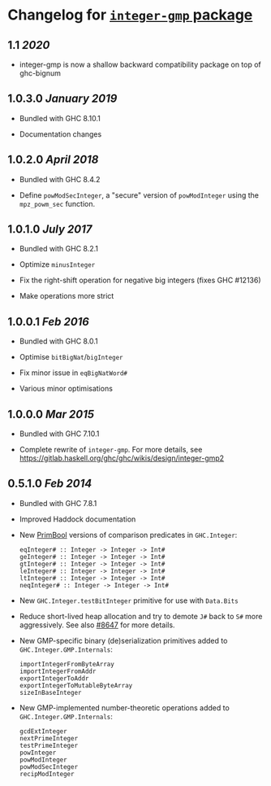 # Changelog for [`integer-gmp` package](http://hackage.haskell.org/package/integer-gmp)

## 1.1 *2020*

  * integer-gmp is now a shallow backward compatibility package on top of
    ghc-bignum

## 1.0.3.0 *January 2019*

  * Bundled with GHC 8.10.1

  * Documentation changes

## 1.0.2.0 *April 2018*

  * Bundled with GHC 8.4.2

  * Define `powModSecInteger`, a "secure" version of `powModInteger` using the
    `mpz_powm_sec` function.

## 1.0.1.0 *July 2017*

  * Bundled with GHC 8.2.1

  * Optimize `minusInteger`

  * Fix the right-shift operation for negative big integers (fixes GHC #12136)

  * Make operations more strict

## 1.0.0.1  *Feb 2016*

  * Bundled with GHC 8.0.1

  * Optimise `bitBigNat`/`bigInteger`

  * Fix minor issue in `eqBigNatWord#`

  * Various minor optimisations

## 1.0.0.0  *Mar 2015*

  * Bundled with GHC 7.10.1

  * Complete rewrite of `integer-gmp`. For more details, see
    https://gitlab.haskell.org/ghc/ghc/wikis/design/integer-gmp2

## 0.5.1.0  *Feb 2014*

  * Bundled with GHC 7.8.1

  * Improved Haddock documentation

  * New [PrimBool](https://gitlab.haskell.org/ghc/ghc/wikis/prim-bool)
    versions of comparison predicates in `GHC.Integer`:

        eqInteger# :: Integer -> Integer -> Int#
        geInteger# :: Integer -> Integer -> Int#
        gtInteger# :: Integer -> Integer -> Int#
        leInteger# :: Integer -> Integer -> Int#
        ltInteger# :: Integer -> Integer -> Int#
        neqInteger# :: Integer -> Integer -> Int#

  * New `GHC.Integer.testBitInteger` primitive for use with `Data.Bits`

  * Reduce short-lived heap allocation and try to demote `J#` back
    to `S#` more aggressively.  See also
    [#8647](https://gitlab.haskell.org/ghc/ghc/issues/8647)
    for more details.

  * New GMP-specific binary (de)serialization primitives added to
    `GHC.Integer.GMP.Internals`:

        importIntegerFromByteArray
        importIntegerFromAddr
        exportIntegerToAddr
        exportIntegerToMutableByteArray
        sizeInBaseInteger

  * New GMP-implemented number-theoretic operations added to
    `GHC.Integer.GMP.Internals`:

        gcdExtInteger
        nextPrimeInteger
        testPrimeInteger
        powInteger
        powModInteger
        powModSecInteger
        recipModInteger
